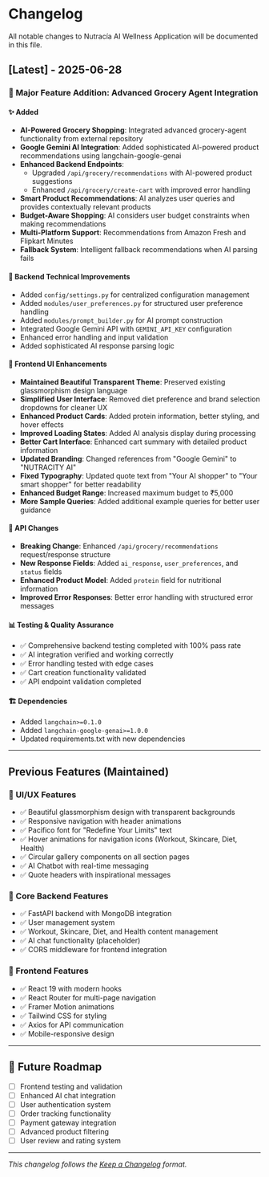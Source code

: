 # Changelog

All notable changes to Nutracía AI Wellness Application will be documented in this file.

## [Latest] - 2025-06-28

### 🚀 Major Feature Addition: Advanced Grocery Agent Integration

#### ✨ Added
- **AI-Powered Grocery Shopping**: Integrated advanced grocery-agent functionality from external repository
- **Google Gemini AI Integration**: Added sophisticated AI-powered product recommendations using langchain-google-genai
- **Enhanced Backend Endpoints**: 
  - Upgraded `/api/grocery/recommendations` with AI-powered product suggestions
  - Enhanced `/api/grocery/create-cart` with improved error handling
- **Smart Product Recommendations**: AI analyzes user queries and provides contextually relevant products
- **Budget-Aware Shopping**: AI considers user budget constraints when making recommendations
- **Multi-Platform Support**: Recommendations from Amazon Fresh and Flipkart Minutes
- **Fallback System**: Intelligent fallback recommendations when AI parsing fails

#### 🔧 Backend Technical Improvements
- Added `config/settings.py` for centralized configuration management
- Added `modules/user_preferences.py` for structured user preference handling
- Added `modules/prompt_builder.py` for AI prompt construction
- Integrated Google Gemini API with `GEMINI_API_KEY` configuration
- Enhanced error handling and input validation
- Added sophisticated AI response parsing logic

#### 🎨 Frontend UI Enhancements
- **Maintained Beautiful Transparent Theme**: Preserved existing glassmorphism design language
- **Simplified User Interface**: Removed diet preference and brand selection dropdowns for cleaner UX
- **Enhanced Product Cards**: Added protein information, better styling, and hover effects
- **Improved Loading States**: Added AI analysis display during processing
- **Better Cart Interface**: Enhanced cart summary with detailed product information
- **Updated Branding**: Changed references from "Google Gemini" to "NUTRACITY AI"
- **Fixed Typography**: Updated quote text from "Your AI shopper" to "Your smart shopper" for better readability
- **Enhanced Budget Range**: Increased maximum budget to ₹5,000
- **More Sample Queries**: Added additional example queries for better user guidance

#### 🔄 API Changes
- **Breaking Change**: Enhanced `/api/grocery/recommendations` request/response structure
- **New Response Fields**: Added `ai_response`, `user_preferences`, and `status` fields
- **Enhanced Product Model**: Added `protein` field for nutritional information
- **Improved Error Responses**: Better error handling with structured error messages

#### 📊 Testing & Quality Assurance
- ✅ Comprehensive backend testing completed with 100% pass rate
- ✅ AI integration verified and working correctly
- ✅ Error handling tested with edge cases
- ✅ Cart creation functionality validated
- ✅ API endpoint validation completed

#### 🏗️ Dependencies
- Added `langchain>=0.1.0`
- Added `langchain-google-genai>=1.0.0`
- Updated requirements.txt with new dependencies

---

## Previous Features (Maintained)

### 🎨 UI/UX Features
- ✅ Beautiful glassmorphism design with transparent backgrounds
- ✅ Responsive navigation with header animations
- ✅ Pacifico font for "Redefine Your Limits" text
- ✅ Hover animations for navigation icons (Workout, Skincare, Diet, Health)
- ✅ Circular gallery components on all section pages
- ✅ AI Chatbot with real-time messaging
- ✅ Quote headers with inspirational messages

### 🔧 Core Backend Features
- ✅ FastAPI backend with MongoDB integration
- ✅ User management system
- ✅ Workout, Skincare, Diet, and Health content management
- ✅ AI chat functionality (placeholder)
- ✅ CORS middleware for frontend integration

### 📱 Frontend Features
- ✅ React 19 with modern hooks
- ✅ React Router for multi-page navigation
- ✅ Framer Motion animations
- ✅ Tailwind CSS for styling
- ✅ Axios for API communication
- ✅ Mobile-responsive design

---

## 🎯 Future Roadmap
- [ ] Frontend testing and validation
- [ ] Enhanced AI chat integration
- [ ] User authentication system
- [ ] Order tracking functionality
- [ ] Payment gateway integration
- [ ] Advanced product filtering
- [ ] User review and rating system

---

*This changelog follows the [Keep a Changelog](https://keepachangelog.com/en/1.0.0/) format.*